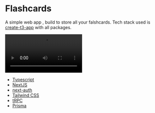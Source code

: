 <h1>Flashcards</h1>

<p>A simple web app , build to store all your falshcards. Tech stack used is <a href="https://create.t3.gg/">create-t3-app</a> with all packages.</p>


<video src="https://user-images.githubusercontent.com/72222785/230021565-5c8470af-b254-4f2a-8df6-3e7ce963df3e.mp4" style="width:250px;"></video>


<ul>
<li><a href="https://www.typescriptlang.org/">Typescript</a> </li>
<li><a href="https://nextjs.org/">NextJS</a> </li>
<li><a href="https://next-auth.js.org/">next-auth</a> </li>
<li><a href="https://tailwindcss.com/">Tailwind CSS</a> </li>
<li><a href="https://trpc.io/">tRPC</a> </li>
<li><a href="https://www.prisma.io/">Prisma</a> </li>
</ul>





